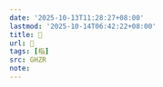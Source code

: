 ```yaml
---
date: '2025-10-13T11:28:27+08:00'
lastmod: '2025-10-14T06:42:22+08:00'
title: 󰝉
url: 󰝉
tags: [栺]
src: GHZR
note:
---
```


